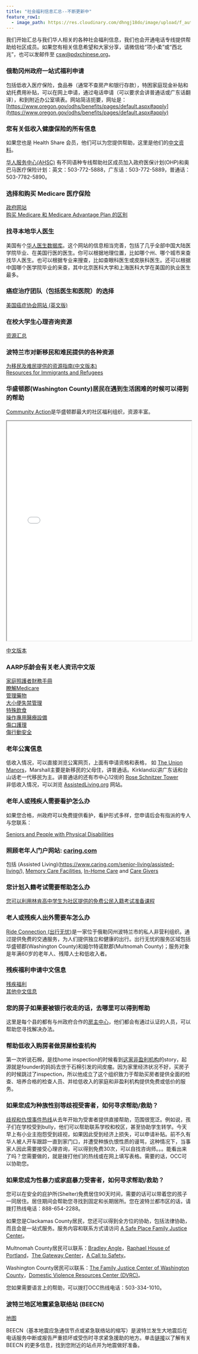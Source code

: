 ```yaml
---
title: "社会福利信息汇总--不断更新中"
feature_row1:
  - image_path: https://res.cloudinary.com/dhngj18do/image/upload/f_auto,q_auto/v1/images/logo/oaarg1kffmrs0wyx3yrb
---
```


我们开始汇总与我们华人相关的各种社会福利信息，我们也会开通电话专线提供帮助给社区成员。如果您有相关信息希望和大家分享，请微信给“项小柔”或“西北兆”，也可以发邮件至 [csw@pdxchinese.org](csw@pdxchinese.org)。

### 俄勒冈州政府一站式福利申请

包括低收入医疗保险，食品券（通常不查房产和银行存款），特困家庭现金补贴和幼托费用补贴，可以在网上申请，通过电话申请（可以要求会讲普通话或广东话翻译），和到附近办公室填表。网站简洁扼要，网址是：[https://www.oregon.gov/odhs/benefits/pages/default.aspx#apply](https://www.oregon.gov/odhs/benefits/pages/default.aspx#apply)

### 您有关低收入健康保险的所有信息

如果您也是 Health Share 会员，他们可以为您提供帮助，这里是他们的[中文资料](https://www.healthshareoregon.org/storage/app/media/documents/For%20Members/Member%20Handbook/2022%20Member%20Handbook/2022%20Member%20Handbook_Chinese.pdf)。

[华人服务中心(AHSC)](https://ahscpdx.org/) 有不同语种专线帮助社区成员加入政府医保计划(OHP)和奥巴马医疗保险计划：英文：503-772-5888，广东话：503-772-5889，普通话：503-7782-5890。

### 选择和购买 Medicare 医疗保险

[政府网站](https://www.medicare.gov/basics/get-started-with-medicare/get-more-coverage/joining-a-plan)  
[购买 Medicare 和 Medicare Advantage Plan 的区别](/https://www.medicare.gov/Pubs/pdf/12026-Understanding-Medicare-Advantage-Plans.pdf)  

### 找寻本地华人医生

美国有个[华人医生数据库](http://physician.cmgforum.net/)。这个网站的信息相当完善，包括了几乎全部中国大陆医学院毕业、在美国行医的医生。你可以根据地理位置，比如哪个州、哪个城市来查找华人医生。也可以根据专业来搜查，比如查眼科医生或皮肤科医生。还可以根据中国哪个医学院毕业的来查，其中北京医科大学和上海医科大学在美国的执业医生最多。

### 癌症治疗团队（包括医生和医院）的选择

[美国癌症协会网站 (英文版)](https://www.cancer.org/treatment/finding-and-paying-for-treatment/choosing-your-treatment-team.html)

### 在校大学生心理咨询资源

[资源汇总](https://www.intelligent.com/online-college-guide-for-students-with-mental-health-disorders/)

### 波特兰市对新移民和难民提供的各种资源

[为移民及难民提供的资源指南(中文版本)](https://www.portland.gov/sites/default/files/2021/welcome-week-brochure-chinese.pdf)  
[Resources for Immigrants and Refugees](https://www.portland.gov/civic/immigrants/resources)  

### 华盛顿郡(Washington County)居民在遇到生活困难的时候可以得到的帮助

[Community Action](https://caowash.org/)是华盛顿郡最大的社区福利组织，资源丰富。

<iframe src="{{ site.url }}/assets/pdf/community_action_2022.pdf" style="width: 100%; height: 600px"></iframe>

[中文版本](/assets/pdf/community_action_2022_ch.pdf)

### AARP乐龄会有关老人资讯中文版

[家庭照護者財務手冊](chrome-extension://efaidnbmnnnibpcajpcglclefindmkaj/viewer.html?pdfurl=https%3A%2F%2Fchinese.aarp.org%2Fwp-content%2Fuploads%2F2021%2F06%2FAARP_CaregivingFinancialWorkbook_17b_fillable-CHT.pdf&clen=1144784&chunk=true)  
[瞭解Medicare](chrome-extension://efaidnbmnnnibpcajpcglclefindmkaj/viewer.html?pdfurl=https%3A%2F%2Fchinese.aarp.org%2Fwp-content%2Fuploads%2F2021%2F11%2FAARP_MeetMedicare_Booklet_TC_Final.pdf&clen=2786730&chunk=true)  
[管理藥物](https://chinese.aarp.org/downloads/)  
[大小便失禁管理](https://chinese.aarp.org/downloads/)  
[特殊飲食](https://chinese.aarp.org/downloads/)  
[操作專用醫療設備](https://chinese.aarp.org/downloads/)  
[傷口護理](https://chinese.aarp.org/downloads/)  
[傷行動安全](https://chinese.aarp.org/downloads/)  

### 老年公寓信息

低收入情况，可以直接浏览公寓网页，上面有申请资格和表格， 如 [The Union Manors](https://theunionmanors.org/)，Marshall主要是新移民的父母住，讲普通话。Kirkland以讲广东话和台山话老一代移民为主。讲普通话的还有市中心12街的 [Rose Schnitzer Tower](https://cedarsinaipark.org/wp-content/uploads/2021/10/Rose-Schnitzer-Tower-Application-Packet-3.4.2021.pdf)  
非低收入情况，可以浏览 [AssistedLiving.org](https://www.assistedliving.org/oregon/portland/) 网站。  

### 老年人或残疾人需要看护怎么办

如果您合格，州政府可以免费提供看护，看护形式多样，您申请后会有指派的专人与您联系：

[Seniors and People with Physical Disabilities](https://www.oregon.gov/dhs/SENIORS-DISABILITIES/SPPD/Pages/index.aspx)

### 照顾老年人门户网站: [caring.com](https://www.caring.com/)

包括 (Assisted Living)(https://www.caring.com/senior-living/assisted-living/), [Memory Care Facilities](https://www.caring.com/senior-living/memory-care-facilities/), [In-Home Care](https://www.caring.com/senior-care/in-home-care/) and [Care Givers](https://www.caring.com/caregivers/)

### 您计划入籍考试需要帮助怎么办

[您可以利用林肯高中学生为社区提供的免费公民入籍考试准备课程](https://pdxchinese.org/resources/benefits_community/mission-citizen/)

### 老人或残疾人出外需要车怎么办

[Ride Connection (出行无忧)](https://pdxchinese.org/resources/benefits_community/ride-connection/)是一家位于俄勒冈州波特兰市的私人非营利组织。通过提供免费的交通服务，为人们提供独立和健康的出行。出行无忧的服务区域包括华盛顿郡(Washington County)和姆尔特诺默郡(Multnomah County)；服务对象是年满60岁的老年人、残障人士和低收入者。

### 残疾福利申请中文信息

[残疾福利](https://www.ssa.gov/pubs/CH-S-05-10029.pdf)  
[其他中文信息](https://www.ssa.gov/multilanguage/chinese-simplified.html)  

### 您的房子如果要被银行收走的话，去哪里可以得到帮助

这里是每个县的都有与州政府合作的[房主中心](https://www.oregon.gov/ohcs/homeownership/Pages/housing-counseling.aspx?wp7589=p:1#g_a249f885_f721_413b_9380_bc6aaaf9fecd)，他们都会有通过认证的人员，可以帮助您寻找解决办法。

### 帮助低收入购房者做房屋检查机构

第一次听说石棉，是找home inspection的时候看到[这家非盈利机构](https://nonprofithomeinspections.org/)的story，起源就是founder的妈妈去世于石棉引发的间皮瘤。因为家里经济状况不好，买房子的时候跳过了inspection，所以他成立了这个组织致力于帮助买房者提供全面的检查、培养合格的检查人员、并给低收入的家庭和非盈利机构提供免费或低价的服务。

### 如果您成为种族性别等歧视受害者，如何寻求帮助/救助？

[歧视和仇恨事件热线](https://www.doj.state.or.us/oregon-department-of-justice/civil-rights/bias-and-hate/)从去年开始为受害者提供直接帮助，范围很宽泛。例如说，孩子们在学校受到bully，他们可以帮助联系学校和校区，甚至协助学生转学。今天早上有小业主抱怨受到歧视，如果因此受到经济上损失，可以申请补贴。前不久有华人被人开车跟踪一直到家门口，并遭受种族仇恨性质的谩骂，这种情况下，当事家人因此需要接受心理咨询，可以得到免费30次，可以自找咨询师。。。能看出来了吗？您需要做的，就是拨打他们的热线或在网上填写表格。需要的话，OCC可以协助您。

### 如果您成为性暴力或家庭暴力受害者，如何寻求帮助/救助？

您可以在安全的庇护所(Shelter)免费居住90天时间，需要的话可以带着您的孩子一同居住。居住期间会帮助您寻找到固定和长期居所。您在波特兰都市区的话，请拨打热线电话：888-654-2288。

如果您是Clackamas County居民，您还可以得到全方位的协助，包括法律协助，而且会是一站式服务。服务内容和联系方式请访问 [A Safe Place Family Justice Center](https://www.cwsor.org/)。

Multnomah County居民可以联系：[Bradley Angle](https://bradleyangle.org/)，[Raphael House of Portland](https://raphaelhouse.com/)，[The Gateway Center](https://www.multco.us/dv)，[A Call to Safety](https://calltosafety.org/)。

Washington County居民可以联系：[The Family Justice Center of Washington County](https://www.fjcwc.org/)，[Domestic Violence Resources Center (DVRC)](https://www.dvrc-or.org/)。

您如果需要语言上的帮助，可以拨打OCC热线电话：503-334-1010。

### 波特兰地区地震紧急联络站 (BEECN)

[地图](https://www.portlandoregon.gov/pbem/article/732021)

BEECN（基本地震应急通信节点或紧急联络站的缩写）是波特兰发生大地震后在电话服务中断或报告严重损坏或受伤时寻求紧急援助的地方。单击[链接](https://www.portlandoregon.gov/pbem/59630)以了解有关 BEECN 的更多信息，找到您附近的站点并为地震做好准备。
